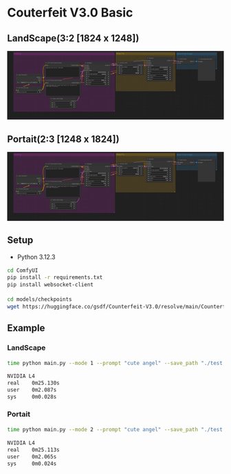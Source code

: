 # Couterfeit V3.0 Basic

## LandScape(3:2 [1824 x 1248])
![image](./landscape/workflow.png)

## Portait(2:3 [1248 x 1824])
![image](./portait/workflow.png)

## Setup
- Python 3.12.3
```bash
cd ComfyUI
pip install -r requirements.txt
pip install websocket-client

cd models/checkpoints
wget https://huggingface.co/gsdf/Counterfeit-V3.0/resolve/main/Counterfeit-V3.0_fix_fp16.safetensors
```


## Example
### LandScape
```bash
time python main.py --mode 1 --prompt "cute angel" --save_path "./test.png"
```
```
NVIDIA L4
real    0m25.130s
user    0m2.087s
sys     0m0.028s
```
### Portait
```bash
time python main.py --mode 2 --prompt "cute angel" --save_path "./test.png"
```
```
NVIDIA L4
real    0m25.113s
user    0m2.065s
sys     0m0.024s
```
